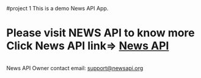 
<DOCKTYPE html>
<html>
  <head>
    <style>
      .container{
        display: flex;
        flex-direction: row;
        }
    </style>
  </head>
  <body>
    #project 1
This is a demo News API App.

<div class="container">
<h1>Please visit NEWS API to know more Click News API link=> <a href="https://newsapi.org/">News API</a></h1>
</div>


News API
Owner contact email: support@newsapi.org
</body>
</html>

